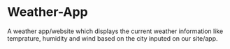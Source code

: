 # Weather-App
A weather app/website which displays the current weather information like temprature, humidity and wind based on the city inputed on our site/app.
